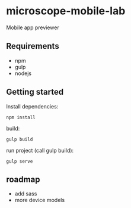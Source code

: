 # microscope-mobile-lab
Mobile app previewer

Requirements
------------

* npm
* gulp
* nodejs

Getting started
---------------

Install dependencies:

	npm install
	
build:

	gulp build
	
run project (call gulp build):

	gulp serve

## roadmap 
* add sass
* more device models

 
